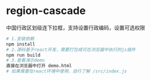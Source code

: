 # region-cascade
中国行政区划级连下拉框，支持设置行政编码，设置可选权限

```bash
# 1.安装依赖
npm install
# 2.源码基于react开发，需要打包成可在浏览器中执行的js插件
npm run build
# 3.查看演示demo
直接在浏览器中打开 demo.html
# 如果需要在react环境中使用，自行了解 /src/index.js
```
